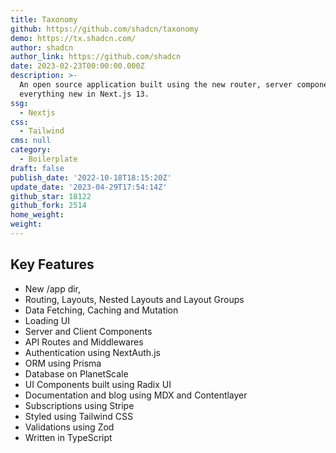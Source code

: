 ```yaml
---
title: Taxonomy
github: https://github.com/shadcn/taxonomy
demo: https://tx.shadcn.com/
author: shadcn
author_link: https://github.com/shadcn
date: 2023-02-23T00:00:00.000Z
description: >-
  An open source application built using the new router, server components and
  everything new in Next.js 13.
ssg:
  - Nextjs
css:
  - Tailwind
cms: null
category:
  - Boilerplate
draft: false
publish_date: '2022-10-18T18:15:20Z'
update_date: '2023-04-29T17:54:14Z'
github_star: 18122
github_fork: 2514
home_weight: 
weight: 
---
```


## Key Features

- New /app dir,
- Routing, Layouts, Nested Layouts and Layout Groups
- Data Fetching, Caching and Mutation
- Loading UI
- Server and Client Components
- API Routes and Middlewares
- Authentication using NextAuth.js
- ORM using Prisma
- Database on PlanetScale
- UI Components built using Radix UI
- Documentation and blog using MDX and Contentlayer
- Subscriptions using Stripe
- Styled using Tailwind CSS
- Validations using Zod
- Written in TypeScript
